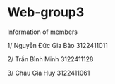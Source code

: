 # Web-group3
Information of members 

1/ Nguyễn Đức Gia Bảo 3122411011

2/ Trần Bình Minh 3122411128

3/ Châu Gia Huy 3122411061
